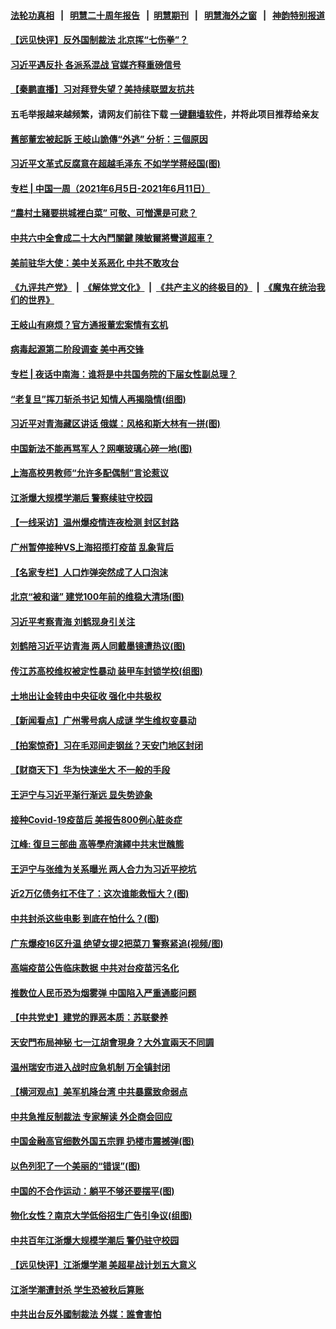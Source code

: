 #### [法轮功真相](https://github.com/gfw-breaker/truth/blob/master/README.md?t=0) &nbsp;&nbsp;|&nbsp;&nbsp; [明慧二十周年报告](https://github.com/gfw-breaker/mh-reports/blob/master/README.md?t=0) &nbsp;&nbsp;|&nbsp;&nbsp;[明慧期刊](https://github.com/gfw-breaker/mh-qikan) &nbsp;&nbsp;|&nbsp;&nbsp; [明慧海外之窗](https://github.com/gfw-breaker/mh-news/blob/master/README.md?t=0) &nbsp;&nbsp;|&nbsp;&nbsp; [神韵特别报道](https://github.com/gfw-breaker/mh-news/blob/master/shenyun.md?t=0)
#### [ 【远见快评】反外国制裁法 北京挥“七伤拳”？](https://github.com/gfw-breaker/banned-news3/blob/master/pages/nsc413/n13016464.md)
#### [ 习近平遇反扑 各派系混战 官媒齐释重磅信号](https://github.com/gfw-breaker/banned-news3/blob/master/pages/prog1138/a103139289.md)
#### [ 【秦鹏直播】习对拜登失望？美持续联盟友抗共](https://github.com/gfw-breaker/banned-news3/blob/master/pages/nsc413/n13013956.md)
#### 五毛举报越来越频繁，请网友们前往下载 [一键翻墙软件](https://github.com/gfw-breaker/ssr-accounts)，并将此项目推荐给亲友
#### [ 舊部董宏被起訴 王岐山詭傳“外逃” 分析：三個原因](https://github.com/gfw-breaker/banned-news3/blob/master/pages/soh5/514700.md)
#### [ 习近平文革式反腐意在超越毛泽东 不如学学蒋经国(图)](https://github.com/gfw-breaker/banned-news3/blob/master/pages/p2/974630.md)
#### [ 专栏 | 中国一周（2021年6月5日-2021年6月11日）](https://github.com/gfw-breaker/banned-news3/blob/master/pages/zhongguoyizhou/review-06102021102851.md)
#### [ “農村土豬要拱城裡白菜” 可敬、可憎還是可悲？](https://github.com/gfw-breaker/banned-news3/blob/master/pages/soh5/514733.md)
#### [ 中共六中全會成二十大內鬥關鍵 陳敏爾將彎道超車？](https://github.com/gfw-breaker/banned-news3/blob/master/pages/soh5/514670.md)
#### [ 美前驻华大使：美中关系恶化 中共不敢攻台](https://github.com/gfw-breaker/banned-news3/blob/master/pages/nsc413/n13015946.md)
#### [《九评共产党》](https://github.com/begood0513/9ping.md/blob/master/README.md) &nbsp;|&nbsp; [《解体党文化》](../../../../jtdwh.md/blob/master/README.md)  &nbsp;|&nbsp; [《共产主义的终极目的》](../../../../gczydzjmd.md/blob/master/README.md) &nbsp;|&nbsp; [《魔鬼在统治我们的世界》](../../../../mgztzwmdsj.md/blob/master/README.md) 
#### [ 王岐山有麻烦？官方通报董宏案情有玄机](https://github.com/gfw-breaker/banned-news3/blob/master/pages/prog1138/a103139189.md)
#### [ 病毒起源第二阶段调查 美中再交锋](https://github.com/gfw-breaker/banned-news3/blob/master/pages/nsc413/n13016274.md)
#### [ 专栏 | 夜话中南海：谁将是中共国务院的下届女性副总理？](https://github.com/gfw-breaker/banned-news3/blob/master/pages/yehuazhongnanhai/gx-06112021150449.md)
#### [ “老复旦”挥刀斩杀书记 知情人再揭隐情(组图)](https://github.com/gfw-breaker/banned-news3/blob/master/pages/p1/974673.md)
#### [ 习近平对青海藏区讲话 俄媒：风格和斯大林有一拼(图)](https://github.com/gfw-breaker/banned-news3/blob/master/pages/p2/974692.md)
#### [ 中国新法不能再骂军人？网嘲玻璃心碎一地(图)](https://github.com/gfw-breaker/banned-news3/blob/master/pages/p1/974687.md)
#### [ 上海高校男教师“允许多配偶制”言论惹议](https://github.com/gfw-breaker/banned-news3/blob/master/pages/nsc413/n13015093.md)
#### [ 江浙爆大规模学潮后 警察续驻守校园](https://github.com/gfw-breaker/banned-news3/blob/master/pages/nf4514/n13013665.md)
#### [ 【一线采访】温州爆疫情连夜检测 封区封路](https://github.com/gfw-breaker/banned-news3/blob/master/pages/nf4514/n13013442.md)
#### [ 广州暂停接种VS上海招揽打疫苗 乱象背后](https://github.com/gfw-breaker/banned-news3/blob/master/pages/nsc413/n13013158.md)
#### [ 【名家专栏】人口炸弹突然成了人口泡沫](https://github.com/gfw-breaker/banned-news3/blob/master/pages/nf4514/n13012901.md)
#### [ 北京“被和谐” 建党100年前的维稳大清场(图)](https://github.com/gfw-breaker/banned-news3/blob/master/pages/p1/974777.md)
#### [ 习近平考察青海 刘鹤现身引关注](https://github.com/gfw-breaker/banned-news3/blob/master/pages/nsc413/n13014644.md)
#### [ 刘鹤陪习近平访青海 两人同戴墨镜遭热议(图)](https://github.com/gfw-breaker/banned-news3/blob/master/pages/p2/974580.md)
#### [ 传江苏高校维权被定性暴动 装甲车封锁学校(组图)](https://github.com/gfw-breaker/banned-news3/blob/master/pages/p1/974585.md)
#### [ 土地出让金转由中央征收 强化中共极权](https://github.com/gfw-breaker/banned-news3/blob/master/pages/nsc413/n13014195.md)
#### [ 【新闻看点】广州零号病人成谜 学生维权变暴动](https://github.com/gfw-breaker/banned-news3/blob/master/pages/nsc413/n13013890.md)
#### [ 【拍案惊奇】习在毛邓间走钢丝？天安门地区封闭](https://github.com/gfw-breaker/banned-news3/blob/master/pages/nsc413/n13012450.md)
#### [ 【财商天下】华为快速坐大 不一般的手段](https://github.com/gfw-breaker/banned-news3/blob/master/pages/nsc413/n13013227.md)
#### [ 王沪宁与习近平渐行渐远 显失势迹象](https://github.com/gfw-breaker/banned-news3/blob/master/pages/nsc413/n13011964.md)
#### [ 接种Covid-19疫苗后 美报告800例心脏炎症](https://github.com/gfw-breaker/banned-news3/blob/master/pages/nf4514/n13013900.md)
#### [ 江峰: 復旦三部曲 高等學府演繹中共末世醜態](https://github.com/gfw-breaker/banned-news3/blob/master/pages/soh5/514490.md)
#### [ 王沪宁与张维为关系曝光 两人合力为习近平挖坑](https://github.com/gfw-breaker/banned-news3/blob/master/pages/prog1138/a103140299.md)
#### [ 近2万亿债务扛不住了：这次谁能救恒大？(图)](https://github.com/gfw-breaker/banned-news3/blob/master/pages/p5/974685.md)
#### [ 中共封杀这些电影 到底在怕什么？(图)](https://github.com/gfw-breaker/banned-news3/blob/master/pages/p4/974661.md)
#### [ 广东爆疫16区升温 绝望女提2把菜刀 警察紧追(视频/图)](https://github.com/gfw-breaker/banned-news3/blob/master/pages/p1/974634.md)
#### [ 高端疫苗公告临床数据 中共对台疫苗污名化](https://github.com/gfw-breaker/banned-news3/blob/master/pages/nsc413/n13013269.md)
#### [ 推数位人民币恐为烟雾弹 中国陷入严重通膨问题](https://github.com/gfw-breaker/banned-news3/blob/master/pages/nsc413/n13012949.md)
#### [ 【中共党史】建党的罪恶本质：苏联豢养](https://github.com/gfw-breaker/banned-news3/blob/master/pages/nf4514/n13011888.md)
#### [ 天安門布局神秘 七一江胡會現身？大外宣兩天不同調](https://github.com/gfw-breaker/banned-news3/blob/master/pages/soh5/514304.md)
#### [ 温州瑞安市进入战时应急机制 万全镇封闭](https://github.com/gfw-breaker/banned-news3/blob/master/pages/nsc413/n13014791.md)
#### [ 【横河观点】美军机降台湾 中共暴露致命弱点](https://github.com/gfw-breaker/banned-news3/blob/master/pages/nsc413/n13013976.md)
#### [ 中共急推反制裁法 专家解读 外企商会回应](https://github.com/gfw-breaker/banned-news3/blob/master/pages/nsc413/n13013763.md)
#### [ 中国金融高官细数外国五宗罪 扔楼市震撼弹(图)](https://github.com/gfw-breaker/banned-news3/blob/master/pages/p5/974627.md)
#### [ 以色列犯了一个美丽的“错误”(图)](https://github.com/gfw-breaker/banned-news3/blob/master/pages/p4/974659.md)
#### [ 中国的不合作运动：躺平不够还要摆平(图)](https://github.com/gfw-breaker/banned-news3/blob/master/pages/p4/974631.md)
#### [ 物化女性？南京大学低俗招生广告引争议(组图)](https://github.com/gfw-breaker/banned-news3/blob/master/pages/p1/974599.md)
#### [ 中共百年江浙爆大规模学潮后 警仍驻守校园](https://github.com/gfw-breaker/banned-news3/blob/master/pages/nsc413/n13013665.md)
#### [ 【远见快评】江浙爆学潮 美超星战计划五大意义](https://github.com/gfw-breaker/banned-news3/blob/master/pages/nsc413/n13011209.md)
#### [ 江浙学潮遭封杀 学生恐被秋后算账](https://github.com/gfw-breaker/banned-news3/blob/master/pages/nf4514/n13007968.md)
#### [ 中共出台反外國制裁法 外媒：誰會害怕](https://github.com/gfw-breaker/banned-news3/blob/master/pages/soh5/514682.md)
